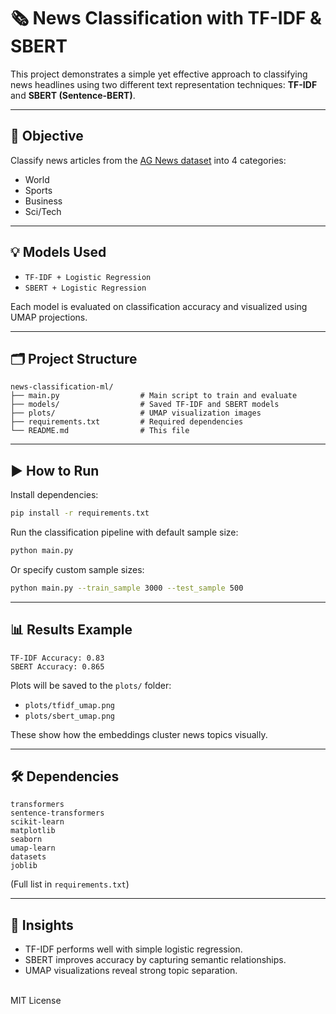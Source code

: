 # 🗞️ News Classification with TF-IDF & SBERT

This project demonstrates a simple yet effective approach to classifying news headlines using two different text representation techniques: **TF-IDF** and **SBERT (Sentence-BERT)**.

---

## 🎯 Objective

Classify news articles from the [AG News dataset](https://huggingface.co/datasets/ag_news) into 4 categories:

- World
- Sports
- Business
- Sci/Tech

---

## 💡 Models Used

- `TF-IDF + Logistic Regression`
- `SBERT + Logistic Regression`

Each model is evaluated on classification accuracy and visualized using UMAP projections.

---

## 🗂️ Project Structure

```
news-classification-ml/
├── main.py                  # Main script to train and evaluate
├── models/                  # Saved TF-IDF and SBERT models
├── plots/                   # UMAP visualization images
├── requirements.txt         # Required dependencies
└── README.md                # This file
```

---

## ▶️ How to Run

Install dependencies:

```bash
pip install -r requirements.txt
```

Run the classification pipeline with default sample size:

```bash
python main.py
```

Or specify custom sample sizes:

```bash
python main.py --train_sample 3000 --test_sample 500
```

---

## 📊 Results Example

```
TF-IDF Accuracy: 0.83
SBERT Accuracy: 0.865
```

Plots will be saved to the `plots/` folder:

- `plots/tfidf_umap.png`
- `plots/sbert_umap.png`

These show how the embeddings cluster news topics visually.

---

## 🛠️ Dependencies

```
transformers
sentence-transformers
scikit-learn
matplotlib
seaborn
umap-learn
datasets
joblib
```

(Full list in `requirements.txt`)

---

## 🧠 Insights

- TF-IDF performs well with simple logistic regression.
- SBERT improves accuracy by capturing semantic relationships.
- UMAP visualizations reveal strong topic separation.

\
MIT License

